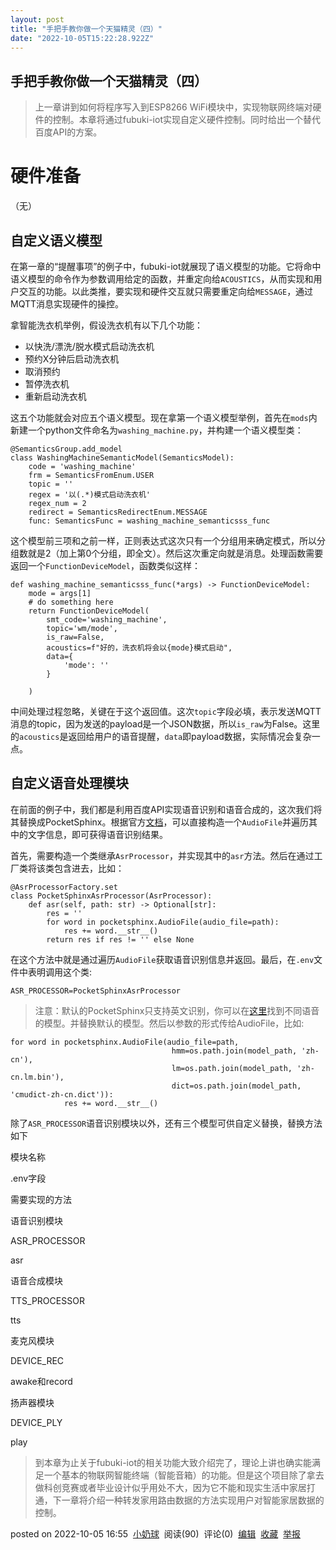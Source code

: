 ```yaml
---
layout: post
title: "手把手教你做一个天猫精灵（四）"
date: "2022-10-05T15:22:28.922Z"
---
```

手把手教你做一个天猫精灵（四）
---------------

> 上一章讲到如何将程序写入到ESP8266 WiFi模块中，实现物联网终端对硬件的控制。本章将通过fubuki-iot实现自定义硬件控制。同时给出一个替代百度API的方案。

硬件准备
====

（无）

自定义语义模型
-------

在第一章的“提醒事项”的例子中，fubuki-iot就展现了语义模型的功能。它将命中语义模型的命令作为参数调用给定的函数，并重定向给`ACOUSTICS`，从而实现和用户交互的功能。以此类推，要实现和硬件交互就只需要重定向给`MESSAGE`，通过MQTT消息实现硬件的操控。

拿智能洗衣机举例，假设洗衣机有以下几个功能：

*   以快洗/漂洗/脱水模式启动洗衣机
*   预约X分钟后启动洗衣机
*   取消预约
*   暂停洗衣机
*   重新启动洗衣机

这五个功能就会对应五个语义模型。现在拿第一个语义模型举例，首先在`mods`内新建一个python文件命名为`washing_machine.py`，并构建一个语义模型类：

    @SemanticsGroup.add_model
    class WashingMachineSemanticModel(SemanticsModel):
        code = 'washing_machine'
        frm = SemanticsFromEnum.USER
        topic = ''
        regex = '以(.*)模式启动洗衣机'
        regex_num = 2
        redirect = SemanticsRedirectEnum.MESSAGE
        func: SemanticsFunc = washing_machine_semanticsss_func
    

这个模型前三项和之前一样，正则表达式这次只有一个分组用来确定模式，所以分组数就是2（加上第0个分组，即全文）。然后这次重定向就是消息。处理函数需要返回一个`FunctionDeviceModel`，函数类似这样：

    def washing_machine_semanticsss_func(*args) -> FunctionDeviceModel:
        mode = args[1]
        # do something here
        return FunctionDeviceModel(
            smt_code='washing_machine',
            topic='wm/mode',
            is_raw=False,
            acoustics=f"好的，洗衣机将会以{mode}模式启动",
            data={
                'mode': ''
            }
    
        )
    

中间处理过程忽略，关键在于这个返回值。这次`topic`字段必填，表示发送MQTT消息的topic，因为发送的payload是一个JSON数据，所以`is_raw`为False。这里的`acoustics`是返回给用户的语音提醒，`data`即payload数据，实际情况会复杂一点。

自定义语音处理模块
---------

在前面的例子中，我们都是利用百度API实现语音识别和语音合成的，这次我们将其替换成PocketSphinx。根据官方[文档](https://pypi.org/project/pocketsphinx/)，可以直接构造一个`AudioFile`并遍历其中的文字信息，即可获得语音识别结果。

首先，需要构造一个类继承`AsrProcessor`，并实现其中的`asr`方法。然后在通过工厂类将该类包含进去，比如：

    @AsrProcessorFactory.set
    class PocketSphinxAsrProcessor(AsrProcessor):
        def asr(self, path: str) -> Optional[str]:
            res = ''
            for word in pocketsphinx.AudioFile(audio_file=path):
                res += word.__str__()
            return res if res != '' else None
    

在这个方法中就是通过遍历`AudioFile`获取语音识别信息并返回。最后，在`.env`文件中表明调用这个类:

    ASR_PROCESSOR=PocketSphinxAsrProcessor
    

> 注意：默认的PocketSphinx只支持英文识别，你可以在[这里](https://sourceforge.net/projects/cmusphinx/files/Acoustic%20and%20Language%20Models/)找到不同语音的模型。并替换默认的模型。然后以参数的形式传给AudioFile，比如:

    for word in pocketsphinx.AudioFile(audio_file=path,
                                        hmm=os.path.join(model_path, 'zh-cn'),
                                        lm=os.path.join(model_path, 'zh-cn.lm.bin'),
                                        dict=os.path.join(model_path, 'cmudict-zh-cn.dict')):
                res += word.__str__()
    

除了`ASR_PROCESSOR`语音识别模块以外，还有三个模型可供自定义替换，替换方法如下

模块名称

.env字段

需要实现的方法

语音识别模块

ASR\_PROCESSOR

asr

语音合成模块

TTS\_PROCESSOR

tts

麦克风模块

DEVICE\_REC

awake和record

扬声器模块

DEVICE\_PLY

play

> 到本章为止关于fubuki-iot的相关功能大致介绍完了，理论上讲也确实能满足一个基本的物联网智能终端（智能音箱）的功能。但是这个项目除了拿去做科创竞赛或者毕业设计似乎用处不大，因为它不能和现实生活中家居打通，下一章将介绍一种转发家用路由数据的方法实现用户对智能家居数据的控制。

posted on 2022-10-05 16:55  [小奶球](https://www.cnblogs.com/littlebutt/)  阅读(90)  评论(0)  [编辑](https://i.cnblogs.com/EditPosts.aspx?postid=16755857)  [收藏](javascript:void(0))  [举报](javascript:void(0))